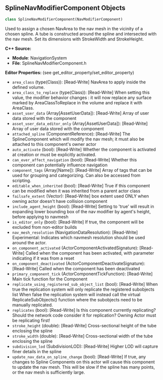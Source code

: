 ## SplineNavModifierComponent Objects

```python
class SplineNavModifierComponent(NavModifierComponent)
```

Used to assign a chosen NavArea to the nav mesh in the vicinity of a chosen spline.
A tube is constructed around the spline and intersected with the nav mesh. Set its dimensions with StrokeWidth and StrokeHeight.

**C++ Source:**

- **Module**: NavigationSystem
- **File**: SplineNavModifierComponent.h

**Editor Properties:** (see get_editor_property/set_editor_property)

- ``area_class`` (type(Class)):  [Read-Write] NavArea to apply inside the defined volume.
- ``area_class_to_replace`` (type(Class)):  [Read-Write] When setting this value, the modifier behavior changes : it will now replace any surface marked by AreaClassToReplace in the volume and replace it with AreaClass.
- ``asset_user_data`` (Array[AssetUserData]):  [Read-Write] Array of user data stored with the component
- ``asset_user_data_editor_only`` (Array[AssetUserData]):  [Read-Write] Array of user data stored with the component
- ``attached_spline`` (ComponentReference):  [Read-Write] The SplineComponent which will modify the nav mesh; it must also be attached to this component's owner actor
- ``auto_activate`` (bool):  [Read-Write] Whether the component is activated at creation or must be explicitly activated.
- ``can_ever_affect_navigation`` (bool):  [Read-Write] Whether this component can potentially influence navigation
- ``component_tags`` (Array[Name]):  [Read-Write] Array of tags that can be used for grouping and categorizing. Can also be accessed from scripting.
- ``editable_when_inherited`` (bool):  [Read-Write] True if this component can be modified when it was inherited from a parent actor class
- ``failsafe_extent`` (Vector):  [Read-Write] box extent used ONLY when owning actor doesn't have collision component
- ``include_agent_height`` (bool):  [Read-Write] Setting to 'true' will result in expanding lower bounding box of the nav
      modifier by agent's height, before applying to navmesh
- ``is_editor_only`` (bool):  [Read-Write] If true, the component will be excluded from non-editor builds
- ``nav_mesh_resolution`` (NavigationDataResolution):  [Read-Write] Experimental: Indicates which navmesh resolution should be used around the actor.
- ``on_component_activated`` (ActorComponentActivatedSignature):  [Read-Write] Called when the component has been activated, with parameter indicating if it was from a reset
- ``on_component_deactivated`` (ActorComponentDeactivateSignature):  [Read-Write] Called when the component has been deactivated
- ``primary_component_tick`` (ActorComponentTickFunction):  [Read-Write] Main tick function for the Component
- ``replicate_using_registered_sub_object_list`` (bool):  [Read-Write] When true the replication system will only replicate the registered subobjects list
  When false the replication system will instead call the virtual ReplicateSubObjects() function where the subobjects need to be manually replicated.
- ``replicates`` (bool):  [Read-Write] Is this component currently replicating? Should the network code consider it for replication? Owning Actor must be replicating first!
- ``stroke_height`` (double):  [Read-Write] Cross-sectional height of the tube enclosing the spline
- ``stroke_width`` (double):  [Read-Write] Cross-sectional width of the tube enclosing the spline
- ``subdivision_lod`` (SubdivisionLOD):  [Read-Write] Higher LOD will capture finer details in the spline
- ``update_nav_data_on_spline_change`` (bool):  [Read-Write] If true, any changes to Spline Components on this actor will cause this component to update the nav mesh.
  This will be slow if the spline has many points, or the nav mesh is sufficiently large.

<a id="unreal.RadialSlider"></a>
